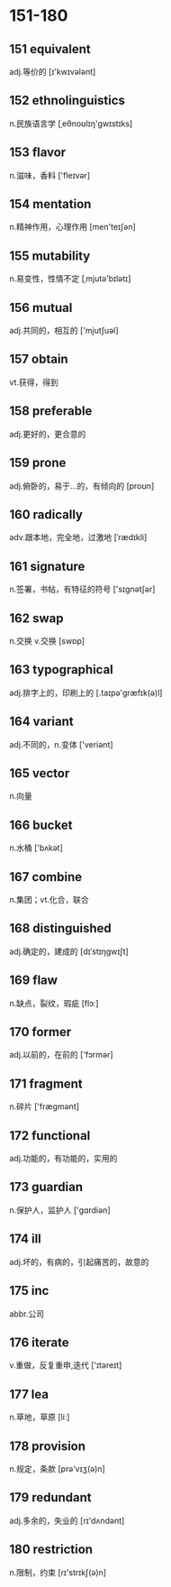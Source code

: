 # 151-180

## 151 equivalent

adj.等价的 [ɪ'kwɪvələnt]

## 152 ethnolinguistics

n.民族语言学  [ˌeθnoʊlɪŋ'ɡwɪstɪks]

## 153 flavor

n.滋味，香料 ['fleɪvər]

## 154 mentation

n.精神作用，心理作用  [men'teɪʃən]

## 155 mutability

n.易变性，性情不定 [ˌmjutə'bɪlətɪ]

## 156 mutual

adj.共同的，相互的 ['mjutʃuəl]

## 157 obtain

vt.获得，得到

## 158 preferable

adj.更好的，更合意的

## 159 prone

adj.俯卧的，易于...的，有倾向的 [proʊn]

## 160 radically

adv.跟本地，完全地，过激地  [ˈrædɪkli]

## 161 signature

n.签署，书帖，有特征的符号  ['sɪɡnətʃər]

## 162 swap

n.交换 v.交换 [swɒp]

## 163 typographical

adj.排字上的，印刷上的 [.taɪpə'ɡræfɪk(ə)l]

## 164 variant

adj.不同的，n.变体 ['veriənt]

## 165 vector

n.向量

## 166 bucket

n.水桶 ['bʌkət]

## 167 combine

n.集团；vt.化合，联合

## 168 distinguished

adj.确定的，建成的  [dɪˈstɪŋɡwɪʃt]

## 169 flaw

n.缺点，裂纹，瑕疵  [flɔː]

## 170 former

adj.以前的，在前的 ['fɔrmər]

## 171 fragment

n.碎片 ['fræɡmənt]

## 172 functional

adj.功能的，有功能的，实用的

## 173 guardian

n.保护人，监护人 ['ɡɑrdiən]

## 174 ill

adj.坏的，有病的，引起痛苦的，故意的

## 175 inc

abbr.公司

## 176 iterate

v.重做，反复重申,迭代  ['ɪtəreɪt]

## 177 lea

n.草地，草原  [liː]

## 178 provision

n.规定，条款  [prə'vɪʒ(ə)n]

## 179 redundant

adj.多余的，失业的 [rɪ'dʌndənt]

## 180 restriction

n.限制，约束 [rɪ'strɪkʃ(ə)n]
